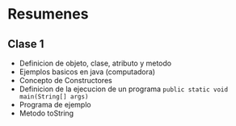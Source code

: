 # Resumenes

## Clase 1
* Definicion de objeto, clase, atributo y metodo
* Ejemplos basicos en java (computadora)
* Concepto de Constructores
* Definicion de la ejecucion de un programa `public static void main(String[] args)`
* Programa de ejemplo
* Metodo toString
